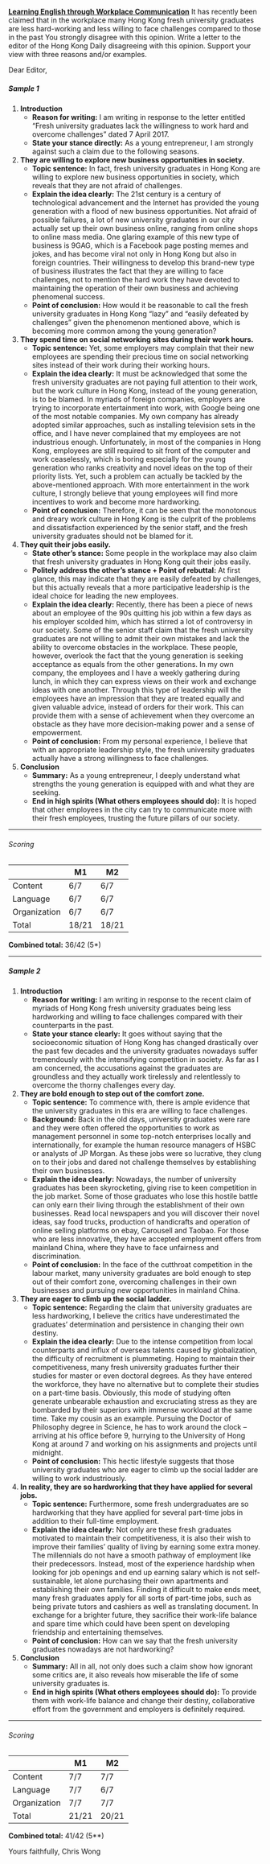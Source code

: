 **<u>Learning English through Workplace Communication</u>**
It has recently been claimed that in the workplace many Hong Kong fresh university graduates are less hard-working and less willing to face challenges compared to those in the past You strongly disagree with this opinion. Write a letter to the editor of the Hong Kong Daily disagreeing with this opinion. Support your view with three reasons and/or examples.


Dear Editor,

##### Sample 1

1. **Introduction**
    - **Reason for writing:**
      I am writing in response to the letter entitled “Fresh university graduates lack the willingness to work hard and overcome challenges” dated 7 April 2017.
    - **State your stance directly:**
      As a young entrepreneur, I am strongly against such a claim due to the following seasons.
2. **They are willing to explore new business opportunities in society.**
    - **Topic sentence:**
      In fact, fresh university graduates in Hong Kong are willing to explore new business opportunities in society, which reveals that they are not afraid of challenges.
    - **Explain the idea clearly:**
      The 21st century is a century of technological advancement and the Internet has provided the young generation with a flood of new business opportunities. Not afraid of possible failures, a lot of new university graduates in our city actually set up their own business online, ranging from online shops to online mass media. One glaring example of this new type of business is 9GAG, which is a Facebook page posting memes and jokes, and has become viral not only in Hong Kong but also in foreign countries. Their willingness to develop this brand-new type of business illustrates the fact that they are willing to face challenges, not to mention the hard work they have devoted to maintaining the operation of their own business and achieving phenomenal success.
    - **Point of conclusion:**
      How would it be reasonable to call the fresh university graduates in Hong Kong “lazy” and “easily defeated by challenges” given the phenomenon mentioned above, which is becoming more common among the young generation?
3. **They spend time on social networking sites during their work hours.**
    - **Topic sentence:**
      Yet, some employers may complain that their new employees are spending their precious time on social networking sites instead of their work during their working hours.
    - **Explain the idea clearly:**
      It must be acknowledged that some the fresh university graduates are not paying full attention to their work, but the work culture in Hong Kong, instead of the young generation, is to be blamed. In myriads of foreign companies, employers are trying to incorporate entertainment into work, with Google being one of the most notable companies. My own company has already adopted similar approaches, such as installing television sets in the office, and I have never complained that my employees are not industrious enough. Unfortunately, in most of the companies in Hong Kong, employees are still required to sit front of the computer and work ceaselessly, which is boring especially for the young generation who ranks creativity and novel ideas on the top of their priority lists. Yet, such a problem can actually be tackled by the above-mentioned approach. With more entertainment in the work culture, I strongly believe that young employees will find more incentives to work and become more hardworking.
    - **Point of conclusion:**
      Therefore, it can be seen that the monotonous and dreary work culture in Hong Kong is the culprit of the problems and dissatisfaction experienced by the senior staff, and the fresh university graduates should not be blamed for it.
4. **They quit their jobs easily.**
    - **State other’s stance:**
      Some people in the workplace may also claim that fresh university graduates in Hong Kong quit their jobs easily.
    - **Politely address the other’s stance + Point of rebuttal:**
      At first glance, this may indicate that they are easily defeated by challenges, but this actually reveals that a more participative leadership is the ideal choice for leading the new employees.
    - **Explain the idea clearly:**
      Recently, there has been a piece of news about an employee of the 90s quitting his job within a few days as his employer scolded him, which has stirred a lot of controversy in our society. Some of the senior staff claim that the fresh university graduates are not willing to admit their own mistakes and lack the ability to overcome obstacles in the workplace. These people, however, overlook the fact that the young generation is seeking acceptance as equals from the other generations. In my own company, the employees and I have a weekly gathering during lunch, in which they can express views on their work and exchange ideas with one another. Through this type of leadership will the employees have an impression that they are treated equally and given valuable advice, instead of orders for their work. This can provide them with a sense of achievement when they overcome an obstacle as they have more decision-making power and a sense of empowerment.
    - **Point of conclusion:**
      From my personal experience, I believe that with an appropriate leadership style, the fresh university graduates actually have a strong willingness to face challenges.
5. **Conclusion**
    - **Summary:**
      As a young entrepreneur, I deeply understand what strengths the young generation is equipped with and what they are seeking.
    - **End in high spirits (What others employees should do):**
      It is hoped that other employees in the city can try to communicate more with their fresh employees, trusting the future pillars of our society.

--- 
###### Scoring
|              | M1    | M2    |
| ------------ | ----- | ----- |
| Content      | 6/7   | 6/7   |
| Language     | 6/7   | 6/7   |
| Organization | 6/7   | 6/7   |
| Total        | 18/21 | 18/21 |

**Combined total:** 36/42 (5*)

---

##### Sample 2

1. **Introduction**
    - **Reason for writing:**
      I am writing in response to the recent claim of myriads of Hong Kong fresh university graduates being less hardworking and willing to face challenges compared with their counterparts in the past.
    - **State your stance clearly:**
      It goes without saying that the socioeconomic situation of Hong Kong has changed drastically over the past few decades and the university graduates nowadays suffer tremendously with the intensifying competition in society. As far as I am concerned, the accusations against the graduates are groundless and they actually work tirelessly and relentlessly to overcome the thorny challenges every day.
2. **They are bold enough to step out of the comfort zone.**
    - **Topic sentence:**
      To commence with, there is ample evidence that the university graduates in this era are willing to face challenges.
    - **Background:**
      Back in the old days, university graduates were rare and they were often offered the opportunities to work as management personnel in some top-notch enterprises locally and internationally, for example the human resource managers of HSBC or analysts of JP Morgan. As these jobs were so lucrative, they clung on to their jobs and dared not challenge themselves by establishing their own businesses.
    - **Explain the idea clearly:**
      Nowadays, the number of university graduates has been skyrocketing, giving rise to keen competition in the job market. Some of those graduates who lose this hostile battle can only earn their living through the establishment of their own businesses. Read local newspapers and you will discover their novel ideas, say food trucks, production of handicrafts and operation of online selling platforms on ebay, Carousell and Taobao. For those who are less innovative, they have accepted employment offers from mainland China, where they have to face unfairness and discrimination.
    - **Point of conclusion:**
      In the face of the cutthroat competition in the labour market, many university graduates are bold enough to step out of their comfort zone, overcoming challenges in their own businesses and pursuing new opportunities in mainland China.
3. **They are eager to climb up the social ladder.**
    - **Topic sentence:**
      Regarding the claim that university graduates are less hardworking, I believe the critics have underestimated the graduates’ determination and persistence in changing their own destiny.
    - **Explain the idea clearly:**
      Due to the intense competition from local counterparts and influx of overseas talents caused by globalization, the difficulty of recruitment is plummeting. Hoping to maintain their competitiveness, many fresh university graduates further their studies for master or even doctoral degrees. As they have entered the workforce, they have no alternative but to complete their studies on a part-time basis. Obviously, this mode of studying often generate unbearable exhaustion and excruciating stress as they are bombarded by their superiors with immense workload at the same time. Take my cousin as an example. Pursuing the Doctor of Philosophy degree in Science, he has to work around the clock – arriving at his office before 9, hurrying to the University of Hong Kong at around 7 and working on his assignments and projects until midnight.
    - **Point of conclusion:**
      This hectic lifestyle suggests that those university graduates who are eager to climb up the social ladder are willing to work industriously.
4. **In reality, they are so hardworking that they have applied for several jobs.**
    - **Topic sentence:**
      Furthermore, some fresh undergraduates are so hardworking that they have applied for several part-time jobs in addition to their full-time employment.
    - **Explain the idea clearly:**
      Not only are these fresh graduates motivated to maintain their competitiveness, it is also their wish to improve their families’ quality of living by earning some extra money. The millennials do not have a smooth pathway of employment like their predecessors. Instead, most of the experience hardship when looking for job openings and end up earning salary which is not self-sustainable, let alone purchasing their own apartments and establishing their own families. Finding it difficult to make ends meet, many fresh graduates apply for all sorts of part-time jobs, such as being private tutors and cashiers as well as translating document. In exchange for a brighter future, they sacrifice their work-life balance and spare time which could have been spent on developing friendship and entertaining themselves.
    - **Point of conclusion:**
      How can we say that the fresh university graduates nowadays are not hardworking?
5. **Conclusion**
    - **Summary:**
      All in all, not only does such a claim show how ignorant some critics are, it also reveals how miserable the life of some university graduates is.
    - **End in high spirits (What others employees should do):**
      To provide them with work-life balance and change their destiny, collaborative effort from the government and employers is definitely required.

--- 
###### Scoring
| | M1 | M2 |
|-|-|-|
|Content|7/7|7/7|
|Language|7/7|6/7|
|Organization|7/7|7/7|
|Total|21/21|20/21|

**Combined total:** 41/42 (5**)

Yours faithfully,
Chris Wong